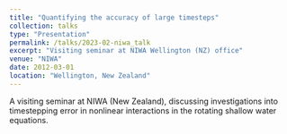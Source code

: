 ```yaml
---
title: "Quantifying the accuracy of large timesteps"
collection: talks
type: "Presentation"
permalink: /talks/2023-02-niwa_talk
excerpt: "Visiting seminar at NIWA Wellington (NZ) office"
venue: "NIWA"
date: 2012-03-01
location: "Wellington, New Zealand"
---
```


A visiting seminar at NIWA (New Zealand), discussing investigations into timestepping error in nonlinear interactions in the rotating shallow water equations.
